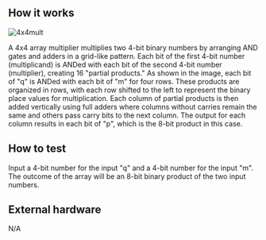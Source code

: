 <!---

This file is used to generate your project datasheet. Please fill in the information below and delete any unused
sections.

You can also include images in this folder and reference them in the markdown. Each image must be less than
512 kb in size, and the combined size of all images must be less than 1 MB.
-->

## How it works

![4x4mult](https://github.com/user-attachments/assets/0e4835ab-a4a5-4f88-8e4f-00ef02a235ea)

A 4x4 array multiplier multiplies two 4-bit binary numbers by arranging AND gates and adders in a grid-like pattern.
Each bit of the first 4-bit number (multiplicand) is ANDed with each bit of the second 4-bit number (multiplier), creating 16 "partial products." As shown in the image, each bit of "q" is ANDed with each bit of "m" for four rows.
These products are organized in rows, with each row shifted to the left to represent the binary place values for multiplication.
Each column of partial products is then added vertically using full adders  where columns without carries remain the same and others pass carry bits to the next column.
The output for each column results in each bit of "p", which is the 8-bit product in this case.

## How to test

Input a 4-bit number for the input "q" and a 4-bit number for the input "m". The outcome of the array will be an 8-bit binary product of the two input numbers. 

## External hardware

N/A
